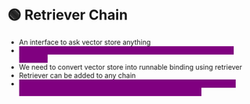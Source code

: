 # 🟢 Retriever Chain

* An interface to ask vector store anything
* <mark style="color:purple;background-color:purple;">**create retrieval chain will combine retriever and document chain together**</mark>
* We need to convert vector store into runnable binding using retriever
* Retriever can be added to any chain
* <mark style="color:purple;background-color:purple;">**Retriever chain is to get context from vectorDB, converting it into document and passing it to LLM using document chain**</mark>
